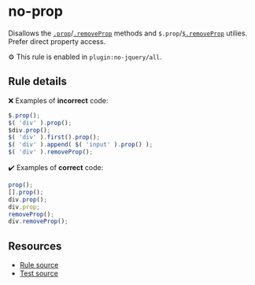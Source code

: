 # no-prop

Disallows the [`.prop`](https://api.jquery.com/prop/)/[`.removeProp`](https://api.jquery.com/removeProp/) methods and `$.prop`/[`$.removeProp`](https://api.jquery.com/jQuery.removeProp/) utilies. Prefer direct property access.

⚙️ This rule is enabled in `plugin:no-jquery/all`.

## Rule details

❌ Examples of **incorrect** code:
```js
$.prop();
$( 'div' ).prop();
$div.prop();
$( 'div' ).first().prop();
$( 'div' ).append( $( 'input' ).prop() );
$( 'div' ).removeProp();
```

✔️ Examples of **correct** code:
```js
prop();
[].prop();
div.prop();
div.prop;
removeProp();
div.removeProp();
```

## Resources

* [Rule source](/src/rules/no-prop.js)
* [Test source](/tests/rules/no-prop.js)

